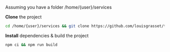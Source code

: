 Assuming you have a folder /home/{user}/services

**Clone** the project
```bash
cd /home/{user}/services && git clone https://github.com/louisgrasset/touitomamout.git
```

**Install** dependencies & build the project
```bash
npm ci && npm run build 
```
